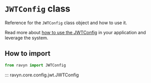 # **`JWTConfig`** class

Reference for the `JWTConfig` class object and how to use it.

Read more about [how to use the JWTConfig](https://ravyn.dev/configurations/jwt/) in your
application and leverage the system.

## How to import

```python
from ravyn import JWTConfig
```

::: ravyn.core.config.jwt.JWTConfig
